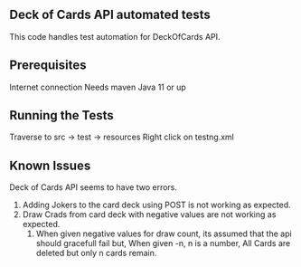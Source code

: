 Deck of Cards API automated tests
---------------------------------
This code handles test automation for DeckOfCards API.

Prerequisites
-------------
Internet connection
Needs maven
Java 11 or up

Running the Tests
-----------------
Traverse to src -> test -> resources
Right click on testng.xml

Known Issues
------------
Deck of Cards API seems to have two errors.

1. Adding Jokers to the card deck using POST is not working as expected.
2. Draw Crads from card deck with negative values are not working as expected. 
    1. When given negative values for draw count, its assumed that the api should gracefull fail but, 
       When given -n, n is a number, All Cards are deleted but only n cards remain. 